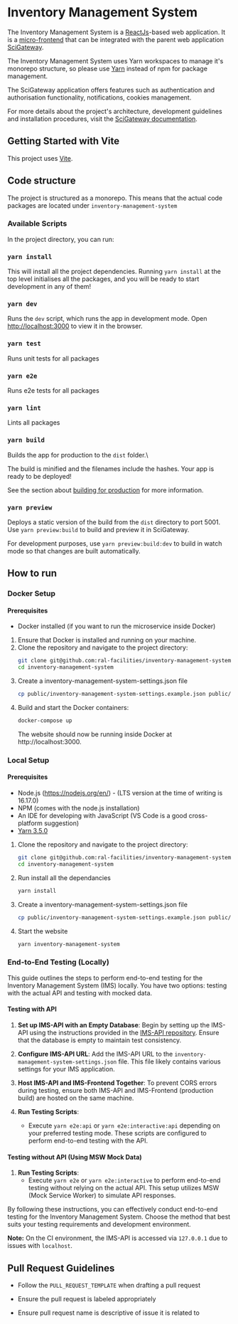 # Inventory Management System

The Inventory Management System is a [ReactJs](https://reactjs.org/)-based web application. It is a [micro-frontend](https://micro-frontends.org/) that can be integrated with the parent web application [SciGateway](https://github.com/ral-facilities/scigateway).

The Inventory Management System uses Yarn workspaces to manage it's monorepo structure, so please use [Yarn](https://yarnpkg.com/lang/en/docs/install/) instead of npm for package management.

The SciGateway application offers features such as authentication and authorisation functionality, notifications, cookies management.

For more details about the project's architecture, development guidelines and installation procedures, visit the [SciGateway documentation](https://github.com/ral-facilities/scigateway/wiki).

## Getting Started with Vite

This project uses [Vite](https://vitejs.dev/).

## Code structure

The project is structured as a monorepo. This means that the actual code packages are located under `inventory-management-system`

### Available Scripts

In the project directory, you can run:

### `yarn install`

This will install all the project dependencies. Running `yarn install` at the top
level initialises all the packages, and you will be ready to start development in any of them!

### `yarn dev`

Runs the `dev` script, which runs the app in development mode.
Open [http://localhost:3000](http://localhost:3000) to view it in the browser.

### `yarn test`

Runs unit tests for all packages

### `yarn e2e`

Runs e2e tests for all packages

### `yarn lint`

Lints all packages

### `yarn build`

Builds the app for production to the `dist` folder.\

The build is minified and the filenames include the hashes.
Your app is ready to be deployed!

See the section about [building for production](https://vitejs.dev/guide/build.html) for more information.

### `yarn preview`

Deploys a static version of the build from the `dist` directory to port 5001. Use `yarn preview:build` to build and preview it in SciGateway.

For development purposes, use `yarn preview:build:dev` to build in watch mode so that changes are built automatically.

## How to run

### Docker Setup

#### Prerequisites

- Docker installed (if you want to run the microservice inside Docker)

1. Ensure that Docker is installed and running on your machine.
2. Clone the repository and navigate to the project directory:
   ```bash
   git clone git@github.com:ral-facilities/inventory-management-system.git
   cd inventory-management-system
   ```
3. Create a inventory-management-system-settings.json file
   ```bash
   cp public/inventory-management-system-settings.example.json public/inventory-management-system-settings.json
   ```
4. Build and start the Docker containers:
   ```bash
   docker-compose up
   ```
   The website should now be running inside Docker at http://localhost:3000.

### Local Setup

#### Prerequisites

- Node.js (https://nodejs.org/en/) - (LTS version at the time of writing is 16.17.0)
- NPM (comes with the node.js installation)
- An IDE for developing with JavaScript (VS Code is a good cross-platform suggestion)
- [Yarn 3.5.0](https://yarnpkg.com/lang/en/docs/install/)

1. Clone the repository and navigate to the project directory:
   ```bash
   git clone git@github.com:ral-facilities/inventory-management-system.git
   cd inventory-management-system
   ```
2. Run install all the dependancies
   ```bash
   yarn install
   ```
3. Create a inventory-management-system-settings.json file
   ```bash
   cp public/inventory-management-system-settings.example.json public/inventory-management-system-settings.json
   ```
4. Start the website
   ```bash
   yarn inventory-management-system
   ```

### End-to-End Testing (Locally)

This guide outlines the steps to perform end-to-end testing for the Inventory Management System (IMS) locally. You have two options: testing with the actual API and testing with mocked data.

#### Testing with API

1. **Set up IMS-API with an Empty Database**: Begin by setting up the IMS-API using the instructions provided in the [IMS-API repository](https://github.com/ral-facilities/inventory-management-system-api). Ensure that the database is empty to maintain test consistency.

2. **Configure IMS-API URL**: Add the IMS-API URL to the `inventory-management-system-settings.json` file. This file likely contains various settings for your IMS application.

3. **Host IMS-API and IMS-Frontend Together**: To prevent CORS errors during testing, ensure both IMS-API and IMS-Frontend (production build) are hosted on the same machine.

4. **Run Testing Scripts**:
   - Execute `yarn e2e:api` or `yarn e2e:interactive:api` depending on your preferred testing mode. These scripts are configured to perform end-to-end testing with the API.

#### Testing without API (Using MSW Mock Data)

1. **Run Testing Scripts**:
   - Execute `yarn e2e` or `yarn e2e:interactive` to perform end-to-end testing without relying on the actual API. This setup utilizes MSW (Mock Service Worker) to simulate API responses.

By following these instructions, you can effectively conduct end-to-end testing for the Inventory Management System. Choose the method that best suits your testing requirements and development environment.

**Note:** On the CI environment, the IMS-API is accessed via `127.0.0.1` due to issues with `localhost`.

## Pull Request Guidelines

- Follow the `PULL_REQUEST_TEMPLATE` when drafting a pull request

- Ensure the pull request is labeled appropriately

- Ensure pull request name is descriptive of issue it is related to
